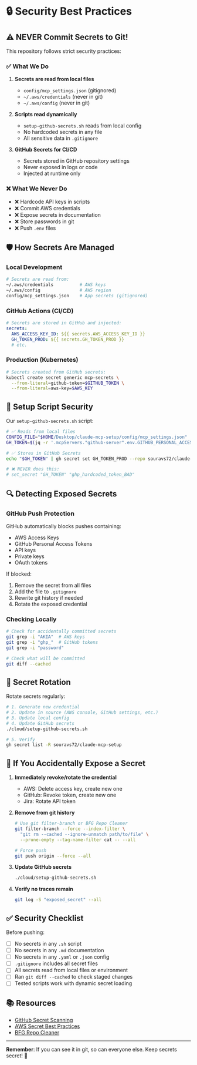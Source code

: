 # 🔒 Security Best Practices

## ⚠️ NEVER Commit Secrets to Git!

This repository follows strict security practices:

### ✅ What We Do

1. **Secrets are read from local files**
   - `config/mcp_settings.json` (gitignored)
   - `~/.aws/credentials` (never in git)
   - `~/.aws/config` (never in git)

2. **Scripts read dynamically**
   - `setup-github-secrets.sh` reads from local config
   - No hardcoded secrets in any file
   - All sensitive data in `.gitignore`

3. **GitHub Secrets for CI/CD**
   - Secrets stored in GitHub repository settings
   - Never exposed in logs or code
   - Injected at runtime only

### ❌ What We Never Do

- ❌ Hardcode API keys in scripts
- ❌ Commit AWS credentials
- ❌ Expose secrets in documentation
- ❌ Store passwords in git
- ❌ Push `.env` files

## 🛡️ How Secrets Are Managed

### Local Development

```bash
# Secrets are read from:
~/.aws/credentials          # AWS keys
~/.aws/config               # AWS region
config/mcp_settings.json    # App secrets (gitignored)
```

### GitHub Actions (CI/CD)

```yaml
# Secrets are stored in GitHub and injected:
secrets:
  AWS_ACCESS_KEY_ID: ${{ secrets.AWS_ACCESS_KEY_ID }}
  GH_TOKEN_PROD: ${{ secrets.GH_TOKEN_PROD }}
  # etc.
```

### Production (Kubernetes)

```bash
# Secrets created from GitHub secrets:
kubectl create secret generic mcp-secrets \
  --from-literal=github-token=$GITHUB_TOKEN \
  --from-literal=aws-key=$AWS_KEY
```

## 📝 Setup Script Security

Our `setup-github-secrets.sh` script:

```bash
# ✅ Reads from local files
CONFIG_FILE="$HOME/Desktop/claude-mcp-setup/config/mcp_settings.json"
GH_TOKEN=$(jq -r '.mcpServers."github-server".env.GITHUB_PERSONAL_ACCESS_TOKEN' "$CONFIG_FILE")

# ✅ Stores in GitHub Secrets
echo "$GH_TOKEN" | gh secret set GH_TOKEN_PROD --repo souravs72/claude-mcp-setup

# ❌ NEVER does this:
# set_secret "GH_TOKEN" "ghp_hardcoded_token_BAD"
```

## 🔍 Detecting Exposed Secrets

### GitHub Push Protection

GitHub automatically blocks pushes containing:
- AWS Access Keys
- GitHub Personal Access Tokens
- API keys
- Private keys
- OAuth tokens

If blocked:
1. Remove the secret from all files
2. Add the file to `.gitignore`
3. Rewrite git history if needed
4. Rotate the exposed credential

### Checking Locally

```bash
# Check for accidentally committed secrets
git grep -i "AKIA"  # AWS keys
git grep -i "ghp_"  # GitHub tokens
git grep -i "password"

# Check what will be committed
git diff --cached
```

## 🔄 Secret Rotation

Rotate secrets regularly:

```bash
# 1. Generate new credential
# 2. Update in source (AWS console, GitHub settings, etc.)
# 3. Update local config
# 4. Update GitHub secrets
./cloud/setup-github-secrets.sh

# 5. Verify
gh secret list -R souravs72/claude-mcp-setup
```

## 🚨 If You Accidentally Expose a Secret

1. **Immediately revoke/rotate the credential**
   - AWS: Delete access key, create new one
   - GitHub: Revoke token, create new one
   - Jira: Rotate API token

2. **Remove from git history**
   ```bash
   # Use git filter-branch or BFG Repo Cleaner
   git filter-branch --force --index-filter \
     "git rm --cached --ignore-unmatch path/to/file" \
     --prune-empty --tag-name-filter cat -- --all
   
   # Force push
   git push origin --force --all
   ```

3. **Update GitHub secrets**
   ```bash
   ./cloud/setup-github-secrets.sh
   ```

4. **Verify no traces remain**
   ```bash
   git log -S "exposed_secret" --all
   ```

## ✅ Security Checklist

Before pushing:

- [ ] No secrets in any `.sh` script
- [ ] No secrets in any `.md` documentation
- [ ] No secrets in any `.yaml` or `.json` config
- [ ] `.gitignore` includes all secret files
- [ ] All secrets read from local files or environment
- [ ] Ran `git diff --cached` to check staged changes
- [ ] Tested scripts work with dynamic secret loading

## 📚 Resources

- [GitHub Secret Scanning](https://docs.github.com/en/code-security/secret-scanning)
- [AWS Secret Best Practices](https://docs.aws.amazon.com/general/latest/gr/aws-access-keys-best-practices.html)
- [BFG Repo Cleaner](https://rtyley.github.io/bfg-repo-cleaner/)

---

**Remember**: If you can see it in git, so can everyone else. Keep secrets secret! 🔐

